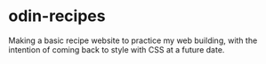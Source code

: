 # odin-recipes

Making a basic recipe website to practice my web building, with the 
intention of coming back to style with CSS at a future date.